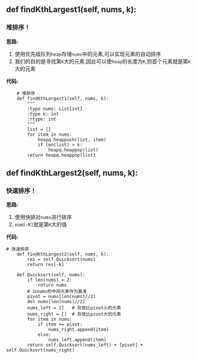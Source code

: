 ## def findKthLargest1(self, nums, k):
### 堆排序！

**思路:**
1. 使用优先级队列`heap`存储`nums`中的元素,可以实现元素的自动排序
2. 我们的目的是寻找第`K`大的元素,因此可以使`heap`的长度为`K`,则首个元素就是第`K`大的元素

**代码:**
```
    # 堆排序
    def findKthLargest1(self, nums, k):
        """
        :type nums: List[int]
        :type k: int
        :rtype: int
        """
        list = []
        for item in nums:
            heapq.heappush(list, item)
            if len(list) > k:
                heapq.heappop(list)
        return heapq.heappop(list)
```

## def findKthLargest2(self, nums, k):
### 快速排序！

**思路:**
1. 使用快排对`nums`进行排序
2. `num[-K]`就是第`K`大的值

**代码:**
```
# 快速排序
    def findKthLargest2(self, nums, k):
        res = self.Quicksort(nums)
        return res[-k]

    def Quicksort(self, nums):
        if len(nums) < 2:
            return nums
        # 以nums的中间元素作为基准
        pivot = nums[len(nums)//2]
        del nums[len(nums)//2]
        nums_left = []   # 存放比pivot小的元素
        nums_right = []  # 存放比pivot大的元素
        for item in nums:
            if item >= pivot:
                nums_right.append(item)
            else:
                nums_left.append(item)
        return self.Quicksort(nums_left) + [pivot] + self.Quicksort(nums_right)
```